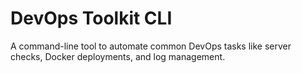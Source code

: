 # DevOps Toolkit CLI

A command-line tool to automate common DevOps tasks like server checks, Docker deployments, and log management.

